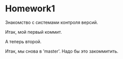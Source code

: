 # Homework1
Знакомство с системами контроля версий. 

Итак, мой первый коммит. 

А теперь второй. 

Итак, мы снова в 'master'. Надо бы это закоммитить.
